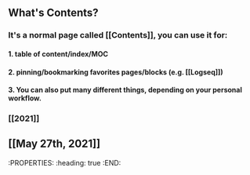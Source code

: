 ## What's **Contents**?
### It's a normal page called [[Contents]], you can use it for:
#### 1. table of content/index/MOC
#### 2. pinning/bookmarking favorites pages/blocks (e.g. [[Logseq]])
#### 3. You can also put many different things, depending on your personal workflow.
### [[2021]]
## [[May 27th, 2021]]
:PROPERTIES:
:heading: true
:END:

